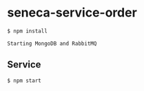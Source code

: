 # seneca-service-order

```sh
$ npm install
```

`Starting MongoDB and RabbitMQ`

## Service

```sh
$ npm start
```

